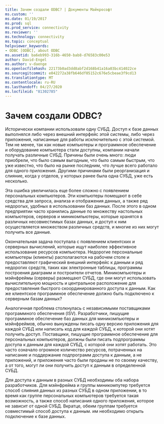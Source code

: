 ```yaml
---
title: Зачем создали ODBC? | Документы Майкрософт
ms.custom: ''
ms.date: 01/19/2017
ms.prod: sql
ms.prod_service: connectivity
ms.reviewer: ''
ms.technology: connectivity
ms.topic: conceptual
helpviewer_keywords:
- ODBC [ODBC], about ODBC
ms.assetid: ba6eb993-316b-4650-bab8-d76583c00e53
author: David-Engel
ms.author: v-daenge
ms.openlocfilehash: 22173b0ad3dd8abf2d168b41a16a03bc414022ce
ms.sourcegitcommit: e042272a38fb646df05152c676e5cbeae3f9cd13
ms.translationtype: MT
ms.contentlocale: ru-RU
ms.lasthandoff: 04/27/2020
ms.locfileid: "81302785"
---
```

# <a name="why-was-odbc-created"></a>Зачем создали ODBC?
Исторически компании использовали одну СУБД. Доступ к базе данных выполнялся либо через внешний интерфейс этой системы, либо через приложения, написанные для работы исключительно с этой системой. Тем не менее, так как новые компьютеры и программное обеспечение и оборудование компьютера стали доступны, компании начали получать различные СУБД. Причины были очень много: люди приобрели, что было самым выгодным, что было самым быстрым, что уже известно, что было на рынке последним, что лучше всего работало для одного приложения. Другими причинами были реорганизация и слияние, когда у отделов, у которых ранее была одна СУБД, уже есть несколько.  
  
 Эта ошибка увеличилась еще более сложно с появлением персональных компьютеров. Эти компьютеры помещают в себе средства для запроса, анализа и отображения данных, а также ряд недорогых, удобных в использовании баз данных. После этого в одном предприятии часто хранились данные по множеству настольных компьютеров, серверов и миникомпьютеры, которые хранятся в различных несовместимых базах данных, и доступ к ним осуществляется множеством различных средств, и многие из них могут получить все данные.  
  
 Окончательная задача поступала с появлением клиентских и серверных вычислений, которые ищут наиболее эффективное использование ресурсов компьютера. Недорогие персональные компьютеры (клиенты) располагаются на рабочем столе и предоставляют графический внешний интерфейс к данным и ряд недорогих средств, таких как электронные таблицы, программы построения диаграмм и построители отчетов. Миникомпьютеры и мэйнфреймы (серверы) размещают СУБД, где они могут использовать вычислительную мощность и центральное расположение для предоставления быстрого скоординированного доступа к данным. Как же клиентское программное обеспечение должно быть подключено к серверным базам данных?  
  
 Аналогичная проблема столкнулась с независимыми поставщиками программного обеспечения (ISV). Разработчики, пишущие программное обеспечение баз данных для миникомпьютеры и мэйнфреймов, обычно вынуждены писать одну версию приложения для каждой СУБД или написать код для каждой СУБД, к которой они хотят получить доступ. Поставщики, пишущие программное обеспечение для персональных компьютеров, должны были писать подпрограммы доступа к данным для каждой СУБД, с которой они хотят работать. Это часто означало огромное количество ресурсов, потраченных на написание и поддержание подпрограмм доступа к данным, а не приложений, и приложения часто были проданы не по своему качеству, а от того, могут ли они получить доступ к данным в определенной СУБД.  
  
 Для доступа к данным в разных СУБД необходимы оба набора разработчиков. Для мэйнфрейма и группы миникомпутер требуется способ слияния данных из разных СУБД в одном приложении, в то время как группе персональных компьютеров требуется такая возможность, а также способ написания одного приложения, которое не зависит от одной СУБД. Вкратце, обеим группам требуется совместимый способ доступа к данным. им необходимо открыть подключение к базе данных.
